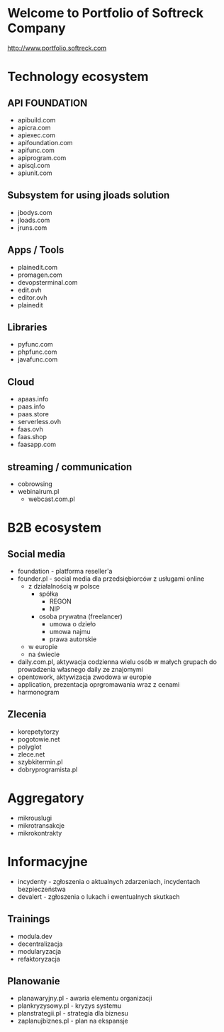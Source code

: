 # Welcome to Portfolio of Softreck Company
http://www.portfolio.softreck.com

# Technology ecosystem

## API FOUNDATION

+ apibuild.com
+ apicra.com
+ apiexec.com
+ apifoundation.com
+ apifunc.com
+ apiprogram.com
+ apisql.com
+ apiunit.com

## Subsystem for using jloads solution

+ jbodys.com
+ jloads.com
+ jruns.com

## Apps / Tools

+ plainedit.com
+ promagen.com
+ devopsterminal.com
+ edit.ovh
+ editor.ovh
+ plainedit

## Libraries

+ pyfunc.com
+ phpfunc.com
+ javafunc.com

## Cloud

+ apaas.info
+ paas.info
+ paas.store
+ serverless.ovh
+ faas.ovh
+ faas.shop
+ faasapp.com

## streaming / communication

+ cobrowsing
+ webinairum.pl
  + webcast.com.pl
  
  
  
# B2B ecosystem

## Social media

+ foundation - platforma reseller'a
+ founder.pl - social media dla przedsiębiorców z usługami online
  + z działalnością w polsce
    + spółka
      + REGON
      + NIP
    + osoba prywatna (freelancer)
      + umowa o dzieło
      + umowa najmu
      + prawa autorskie
  + w europie
  + na świecie
+ daily.com.pl, aktywacja codzienna wielu osób w małych grupach do prowadzenia własnego daily ze znajomymi
+ opentowork, aktywizacja zwodowa w europie
+ application, prezentacja oprgromawania wraz z cenami
+ harmonogram

## Zlecenia

+ korepetytorzy
+ pogotowie.net
+ polyglot
+ zlece.net
+ szybkitermin.pl
+ dobryprogramista.pl



# Aggregatory

+ mikrouslugi
+ mikrotransakcje
+ mikrokontrakty


# Informacyjne
+ incydenty - zgłoszenia o aktualnych zdarzeniach, incydentach bezpieczeństwa
+ devalert - zgłoszenia o lukach i ewentualnych skutkach


## Trainings

+ modula.dev
+ decentralizacja
+ modularyzacja
+ refaktoryzacja


## Planowanie

+ planawaryjny.pl - awaria elementu organizacji
+ plankryzysowy.pl - kryzys systemu
+ planstrategii.pl - strategia dla biznesu
+ zaplanujbiznes.pl - plan na ekspansje




